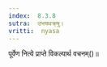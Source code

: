 ```yaml
---
index:  8.3.8
sutra:  उभयथक्र्षु।
vritti:  nyasa
---
```


पूर्वेण नित्ये प्राप्ते विकल्पार्थ वचनम्()॥
